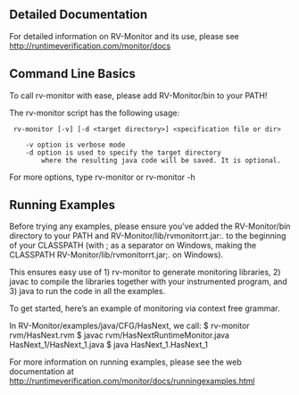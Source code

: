 Detailed Documentation
----------------------

For detailed information on RV-Monitor and its use, please see
http://runtimeverification.com/monitor/docs



Command Line Basics
----------------------

To call rv-monitor with ease, please add RV-Monitor/bin to your PATH!

The rv-monitor script has the following usage:
	
	 rv-monitor [-v] [-d <target directory>] <specification file or dir>

    	-v option is verbose mode 
    	-d option is used to specify the target directory
        	where the resulting java code will be saved. It is optional.
    
For more options, type rv-monitor or rv-monitor -h


Running Examples
----------------------

Before trying any examples, please ensure you’ve added the RV-Monitor/bin directory to your PATH 
and RV-Monitor/lib/rvmonitorrt.jar:. to the beginning of your CLASSPATH (with ; as a separator
on Windows, making the CLASSPATH  RV-Monitor/lib/rvmonitorrt.jar;. on Windows).

This ensures easy use of 1) rv-monitor to generate monitoring libraries, 2) javac to compile 
the libraries together with your instrumented program, and 3) java to run the code in all the examples.

To get started, here’s an example of monitoring via context free grammar.

In RV-Monitor/examples/java/CFG/HasNext, we call:
$ rv-monitor rvm/HasNext.rvm
$ javac rvm/HasNextRuntimeMonitor.java HasNext_1/HasNext_1.java
$ java HasNext_1.HasNext_1

For more information on running examples, please see the web documentation at 
http://runtimeverification.com/monitor/docs/runningexamples.html
